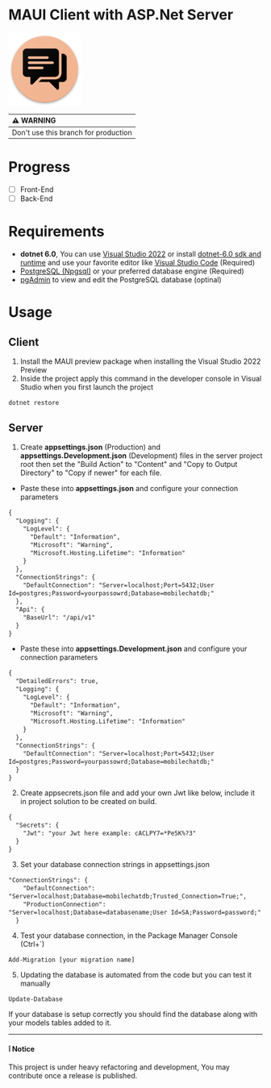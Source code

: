 # MAUI Client with ASP.Net Server

![Xamarin Chat SignalR Icon](docs/icon.png)

|:warning: WARNING|
|:---------------------------|
|Don't use this branch for production|

# Progress
- [ ] Front-End
- [ ] Back-End

# Requirements
- **dotnet 6.0**, You can use [Visual Studio 2022](https://visualstudio.microsoft.com/vs/preview/) or install [dotnet-6.0 sdk and runtime](https://dotnet.microsoft.com/en-us/download/dotnet/6.0) and use your favorite editor like [Visual Studio Code](https://code.visualstudio.com/) (Required)
- [PostgreSQL (Npgsql)](https://www.postgresql.org/) or your preferred database engine (Required)
- [pgAdmin](https://www.pgadmin.org/) to view and edit the PostgreSQL database (optinal)

# Usage
## Client
1. Install the MAUI preview package when installing the Visual Studio 2022 Preview
2. Inside the project apply this command in the developer console in Visual Studio when you first launch the project
```
dotnet restore
``` 

## Server
1. Create **appsettings.json** (Production) and **appsettings.Development.json** (Development) files in the server project root then set the "Build Action" to "Content" and "Copy to Output Directory" to "Copy if newer" for each file.
- Paste these into **appsettings.json** and configure your connection parameters
```
{
  "Logging": {
    "LogLevel": {
      "Default": "Information",
      "Microsoft": "Warning",
      "Microsoft.Hosting.Lifetime": "Information"
    }
  },
  "ConnectionStrings": {
    "DefaultConnection": "Server=localhost;Port=5432;User Id=postgres;Password=yourpassowrd;Database=mobilechatdb;"
  },
  "Api": {
    "BaseUrl": "/api/v1"
  }
}
```
- Paste these into **appsettings.Development.json** and configure your connection parameters
```
{
  "DetailedErrors": true,
  "Logging": {
    "LogLevel": {
      "Default": "Information",
      "Microsoft": "Warning",
      "Microsoft.Hosting.Lifetime": "Information"
    }
  },
  "ConnectionStrings": {
    "DefaultConnection": "Server=localhost;Port=5432;User Id=postgres;Password=yourpassowrd;Database=mobilechatdb;"
  }
}

```
2. Create appsecrets.json file and add your own Jwt like below, include it in project solution to be created on build.
```
{
  "Secrets": {
    "Jwt": "your Jwt here example: cACLPY7=*Pe5K%?3"
  }
}
```
3. Set your database connection strings in appsettings.json
```
"ConnectionStrings": {
    "DefaultConnection": "Server=localhost;Database=mobilechatdb;Trusted_Connection=True;",
    "ProductionConnection": "Server=localhost;Database=databasename;User Id=SA;Password=password;"
  }
```
4. Test your database connection, in the Package Manager Console (Ctrl+`)
```
Add-Migration [your migration name]
```
5. Updating the database is automated from the code but you can test it manually
```
Update-Database
```
If your database is setup correctly you should find the database along with your models tables added to it.

---

#### :grey_exclamation: Notice
This project is under heavy refactoring and development, You may contribute once a release is published.
